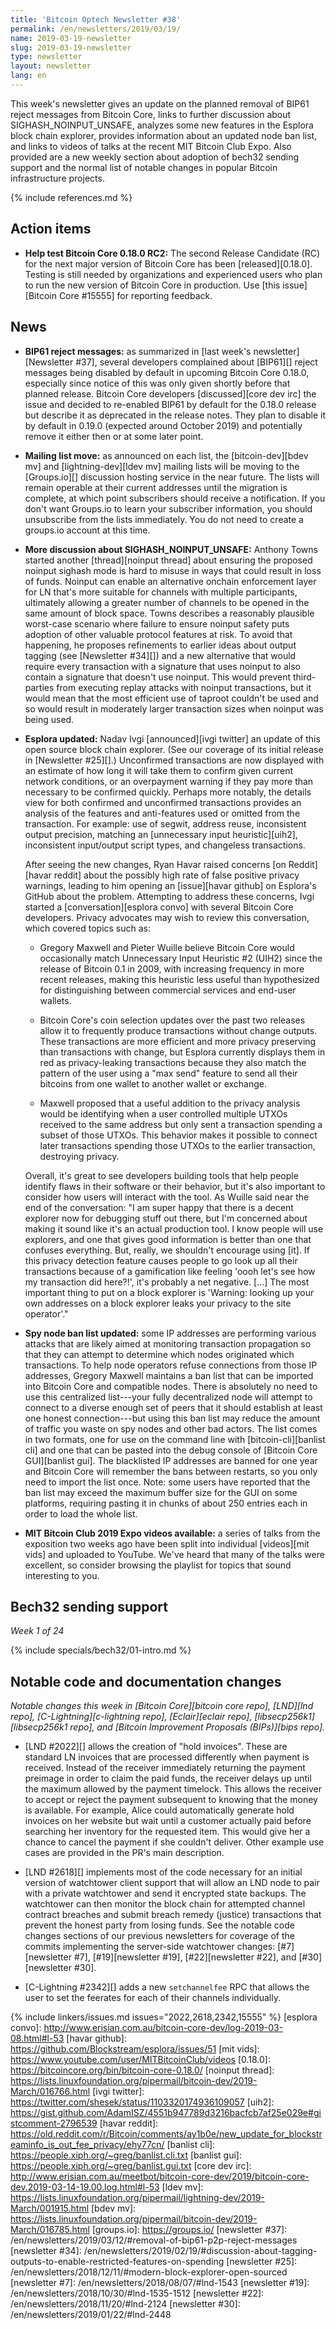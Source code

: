```yaml
---
title: 'Bitcoin Optech Newsletter #38'
permalink: /en/newsletters/2019/03/19/
name: 2019-03-19-newsletter
slug: 2019-03-19-newsletter
type: newsletter
layout: newsletter
lang: en
---
```

This week's newsletter gives an update on the planned removal of BIP61
reject messages from Bitcoin Core, links to further discussion about
SIGHASH_NOINPUT_UNSAFE, analyzes some new features in the Esplora block
chain explorer, provides information about an updated node ban list,
and links to videos of talks at the recent MIT Bitcoin Club Expo.  Also
provided are a new weekly section about adoption of bech32 sending
support and the normal list of notable changes in popular Bitcoin
infrastructure projects.

{% include references.md %}

## Action items

- **Help test Bitcoin Core 0.18.0 RC2:** The second Release Candidate
  (RC) for the next major version of Bitcoin Core has been [released][0.18.0].
  Testing is still needed by organizations and experienced users who
  plan to run the new version of Bitcoin Core in production.  Use [this
  issue][Bitcoin Core #15555] for reporting feedback.

## News

- **BIP61 reject messages:** as summarized in [last week's
  newsletter][Newsletter #37], several developers complained about
  [BIP61][] reject messages being disabled by default in upcoming
  Bitcoin Core 0.18.0, especially since notice of this was only given
  shortly before that planned release.  Bitcoin Core developers
  [discussed][core dev irc] the issue and decided to re-enabled BIP61 by
  default for the 0.18.0 release but describe it as deprecated in the
  release notes.  They plan to disable it by default in 0.19.0 (expected
  around October 2019) and potentially remove it either then or at some
  later point.

- **Mailing list move:** as announced on each list, the
  [bitcoin-dev][bdev mv] and [lightning-dev][ldev mv] mailing lists will
  be moving to the [Groups.io][] discussion hosting
  service in the near future.  The lists will remain operable at their
  current addresses until the migration is complete, at which point
  subscribers should receive a notification.  If you don't want
  Groups.io to learn your subscriber information, you should unsubscribe
  from the lists immediately.  You do not need to create a groups.io
  account at this time.

- **More discussion about SIGHASH_NOINPUT_UNSAFE:** Anthony Towns
  started another [thread][noinput thread] about ensuring the proposed
  noinput sighash mode is hard to misuse in ways that could result in
  loss of funds.  Noinput can enable an alternative onchain enforcement
  layer for LN that's more suitable for channels with multiple
  participants, ultimately allowing a greater number of channels to be
  opened in the same amount of block space.  Towns describes a
  reasonably plausible worst-case scenario where failure to ensure
  noinput safety puts adoption of other valuable protocol features at
  risk.  To avoid that happening, he proposes refinements to earlier
  ideas about output tagging (see [Newsletter #34][]) and a new
  alternative that would require every transaction with a signature that
  uses noinput to also contain a signature that doesn't use noinput.
  This would prevent third-parties from executing replay attacks with
  noinput transactions, but it would mean that the most efficient use of
  taproot couldn't be used and so would result in
  moderately larger transaction sizes when noinput was being used.

- **Esplora updated:** Nadav Ivgi [announced][ivgi twitter] an update of
  this open source block chain explorer.  (See our coverage of its
  initial release in [Newsletter #25][].)  Unconfirmed transactions are
  now displayed with an estimate of how long it will take them to
  confirm given current network conditions, or an overpayment warning if
  they pay more than necessary to be confirmed quickly.  Perhaps more
  notably, the details view for both confirmed and unconfirmed
  transactions provides an analysis of the features and anti-features
  used or omitted from the transaction.  For example: use of segwit,
  address reuse, inconsistent output precision, matching an [unnecessary
  input heuristic][uih2], inconsistent input/output script types, and
  changeless transactions.

  After seeing the new changes, Ryan Havar raised concerns [on
  Reddit][havar reddit] about the possibly high rate of false positive
  privacy warnings, leading to him opening an [issue][havar github] on
  Esplora's GitHub about the problem.  Attempting to address
  these concerns, Ivgi started a [conversation][esplora convo] with
  several Bitcoin Core developers.  Privacy advocates may wish to
  review this conversation, which covered topics such as:

  - Gregory Maxwell and Pieter Wuille believe Bitcoin Core would
    occasionally match Unnecessary Input Heuristic #2 (UIH2) since
    the release of Bitcoin 0.1 in 2009, with increasing frequency in
    more recent releases, making this heuristic less useful than
    hypothesized for distinguishing between commercial services and
    end-user wallets.

  - Bitcoin Core's coin selection updates over the past two releases
    allow it to frequently produce transactions without change outputs.
    These transactions are more efficient and more privacy
    preserving than transactions with change, but Esplora currently
    displays them in red as privacy-leaking transactions because they also match the
    pattern of the user using a "max send" feature to send all their
    bitcoins from one wallet to another wallet or exchange.

  - Maxwell proposed that a useful addition to the privacy analysis would
    be identifying when a user controlled multiple UTXOs received to
    the same address but only sent a transaction spending a subset of
    those UTXOs.  This behavior makes it possible to connect later
    transactions spending those UTXOs to the earlier transaction,
    destroying privacy.

  Overall, it's great to see developers building tools that help
  people identify flaws in their software or their behavior, but it's
  also important to consider how users will interact with the tool.
  As Wuille said near the end of the conversation: "I am super happy
  that there is a decent explorer now for debugging stuff out there,
  but I'm concerned about making it sound like it's an actual
  production tool.  I know people will use explorers, and one that
  gives good information is better than one that confuses everything.
  But, really, we shouldn't encourage using [it].  If this privacy
  detection feature causes people to go look up all their transactions
  because of a gamification like feeling 'oooh let's see how my
  transaction did here?!', it's probably a net negative. [...] The
  most important thing to put on a block explorer is 'Warning: looking
  up your own addresses on a block explorer leaks your privacy to the
  site operator'."

- **Spy node ban list updated:** some IP addresses are performing
  various attacks that are likely aimed at monitoring transaction
  propagation so that they can attempt to determine which nodes
  originated which transactions.
  To help node operators refuse
  connections from those IP addresses, Gregory Maxwell maintains a
  ban list that can be imported into Bitcoin Core and compatible nodes.
  There is absolutely no need to use this centralized list---your fully
  decentralized node will attempt to connect to a diverse enough set of
  peers that it should establish at least one honest connection---but
  using this ban list may reduce the amount of traffic you waste on spy
  nodes and other bad actors.  The list comes in two formats, one for
  use on the command line with [bitcoin-cli][banlist cli] and one that
  can be pasted into the debug console of [Bitcoin Core GUI][banlist
  gui].  The blacklisted IP addresses are banned for one year and
  Bitcoin Core will remember the bans between restarts, so you only need
  to import the list once.  Note: some users have reported that the
  ban list may exceed the maximum buffer size for the GUI on some
  platforms, requiring pasting it in chunks of about 250 entries each in
  order to load the whole list.

- **MIT Bitcoin Club 2019 Expo videos available:** a series of talks
  from the exposition two weeks ago have been split into individual
  [videos][mit vids] and uploaded to YouTube.  We've heard that many of
  the talks were excellent, so consider browsing the playlist for topics
  that sound interesting to you.

## Bech32 sending support

*Week 1 of 24*

{% include specials/bech32/01-intro.md %}

## Notable code and documentation changes

*Notable changes this week in [Bitcoin Core][bitcoin core repo],
[LND][lnd repo], [C-Lightning][c-lightning repo], [Eclair][eclair repo],
[libsecp256k1][libsecp256k1 repo], and [Bitcoin Improvement Proposals
(BIPs)][bips repo].*

- [LND #2022][] allows the creation of "hold invoices".  These are standard
  LN invoices that are processed differently when payment is received.
  Instead of the receiver immediately returning the payment preimage
  in order to claim the paid funds, the receiver delays up until the maximum
  allowed by the payment timelock.  This allows the receiver to accept
  or reject the payment subsequent to knowing that the money is
  available.  For example, Alice could automatically generate hold
  invoices on her website but wait until a customer actually paid before
  searching her inventory for the requested item.  This would give her a
  chance to cancel the payment if she couldn't deliver.  Other example
  use cases are provided in the PR's main description.

- [LND #2618][] implements most of the code necessary for an initial
  version of watchtower client support that will allow an LND node to
  pair with a private watchtower and send it encrypted state backups.
  The watchtower can then monitor the block chain for attempted channel
  contract breaches and submit breach remedy (justice) transactions that
  prevent the honest party from losing funds.  See the notable code
  changes sections of our previous newsletters for coverage of the
  commits implementing the server-side watchtower changes:
  [#7][newsletter #7], [#19][newsletter #19], [#22][newsletter #22], and
  [#30][newsletter #30].

- [C-Lightning #2342][] adds a new `setchannelfee` RPC that allows the
  user to set the feerates for each of their channels individually.

{% include linkers/issues.md issues="2022,2618,2342,15555" %}
[esplora convo]: http://www.erisian.com.au/bitcoin-core-dev/log-2019-03-08.html#l-53
[havar github]: https://github.com/Blockstream/esplora/issues/51
[mit vids]: https://www.youtube.com/user/MITBitcoinClub/videos
[0.18.0]: https://bitcoincore.org/bin/bitcoin-core-0.18.0/
[noinput thread]: https://lists.linuxfoundation.org/pipermail/bitcoin-dev/2019-March/016766.html
[ivgi twitter]: https://twitter.com/shesek/status/1103320174936109057
[uih2]: https://gist.github.com/AdamISZ/4551b947789d3216bacfcb7af25e029e#gistcomment-2796539
[havar reddit]: https://old.reddit.com/r/Bitcoin/comments/ay1b0e/new_update_for_blockstreaminfo_is_out_fee_privacy/ehy77cn/
[banlist cli]: https://people.xiph.org/~greg/banlist.cli.txt
[banlist gui]: https://people.xiph.org/~greg/banlist.gui.txt
[core dev irc]: http://www.erisian.com.au/meetbot/bitcoin-core-dev/2019/bitcoin-core-dev.2019-03-14-19.00.log.html#l-53
[ldev mv]: https://lists.linuxfoundation.org/pipermail/lightning-dev/2019-March/001915.html
[bdev mv]: https://lists.linuxfoundation.org/pipermail/bitcoin-dev/2019-March/016785.html
[groups.io]: https://groups.io/
[newsletter #37]: /en/newsletters/2019/03/12/#removal-of-bip61-p2p-reject-messages
[newsletter #34]: /en/newsletters/2019/02/19/#discussion-about-tagging-outputs-to-enable-restricted-features-on-spending
[newsletter #25]: /en/newsletters/2018/12/11/#modern-block-explorer-open-sourced
[newsletter #7]: /en/newsletters/2018/08/07/#lnd-1543
[newsletter #19]: /en/newsletters/2018/10/30/#lnd-1535-1512
[newsletter #22]: /en/newsletters/2018/11/20/#lnd-2124
[newsletter #30]: /en/newsletters/2019/01/22/#lnd-2448
